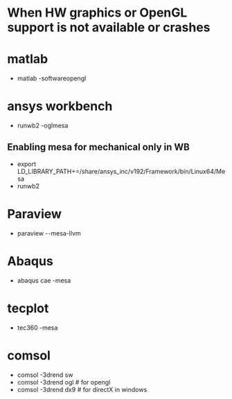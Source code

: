 # When HW graphics or OpenGL support is not available or crashes

# matlab
- matlab -softwareopengl

# ansys workbench
- runwb2 -oglmesa
## Enabling mesa for mechanical only in WB
- export LD_LIBRARY_PATH+=/share/ansys_inc/v192/Framework/bin/Linux64/Mesa
- runwb2

# Paraview
- paraview --mesa-llvm

# Abaqus
- abaqus cae -mesa

# tecplot
- tec360 -mesa

# comsol
- comsol -3drend sw 
- comsol -3drend ogl # for opengl
- comsol -3drend dx9 # for directX in windows
